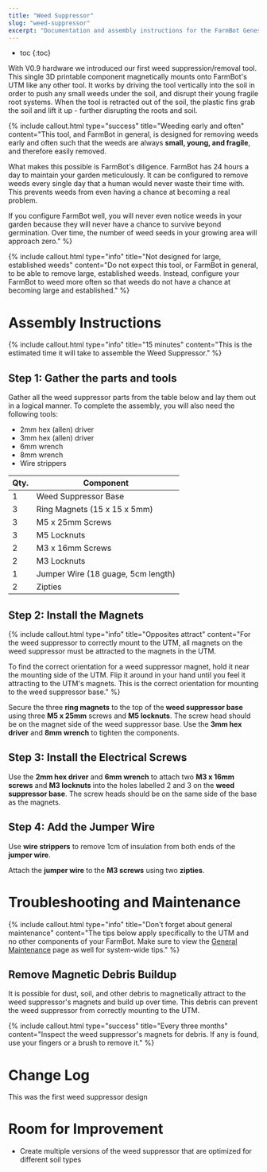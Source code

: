 ```yaml
---
title: "Weed Suppressor"
slug: "weed-suppressor"
excerpt: "Documentation and assembly instructions for the FarmBot Genesis Weed Suppressor"
---
```


* toc
{:toc}

With V0.9 hardware we introduced our first weed suppression/removal tool. This single 3D printable component magnetically mounts onto FarmBot's UTM like any other tool. It works by driving the tool vertically into the soil in order to push any small weeds under the soil, and disrupt their young fragile root systems. When the tool is retracted out of the soil, the plastic fins grab the soil and lift it up - further disrupting the roots and soil.

{%
include callout.html
type="success"
title="Weeding early and often"
content="This tool, and FarmBot in general, is designed for removing weeds early and often such that the weeds are always **small, young, and fragile**, and therefore easily removed.

What makes this possible is FarmBot's diligence. FarmBot has 24 hours a day to maintain your garden meticulously. It can be configured to remove weeds every single day that a human would never waste their time with. This prevents weeds from even having a chance at becoming a real problem.

If you configure FarmBot well, you will never even notice weeds in your garden because they will never have a chance to survive beyond germination. Over time, the number of weed seeds in your growing area will approach zero."
%}



{%
include callout.html
type="info"
title="Not designed for large, established weeds"
content="Do not expect this tool, or FarmBot in general, to be able to remove large, established weeds. Instead, configure your FarmBot to weed more often so that weeds do not have a chance at becoming large and established."
%}






# Assembly Instructions



{%
include callout.html
type="info"
title="15 minutes"
content="This is the estimated time it will take to assemble the Weed Suppressor."
%}

## Step 1: Gather the parts and tools
Gather all the weed suppressor parts from the table below and lay them out in a logical manner. To complete the assembly, you will also need the following tools:
* 2mm hex (allen) driver
* 3mm hex (allen) driver
* 6mm wrench
* 8mm wrench
* Wire strippers

|Qty.                          |Component                     |
|------------------------------|------------------------------|
|1                             |Weed Suppressor Base
|3                             |Ring Magnets (15 x 15 x 5mm)
|3                             |M5 x 25mm Screws
|3                             |M5 Locknuts
|2                             |M3 x 16mm Screws
|2                             |M3 Locknuts
|1                             |Jumper Wire (18 guage, 5cm length)
|2                             |Zipties

## Step 2: Install the Magnets

{%
include callout.html
type="info"
title="Opposites attract"
content="For the weed suppressor to correctly mount to the UTM, all magnets on the weed suppressor must be attracted to the magnets in the UTM.

To find the correct orientation for a weed suppressor magnet, hold it near the mounting side of the UTM. Flip it around in your hand until you feel it attracting to the UTM's magnets. This is the correct orientation for mounting to the weed suppressor base."
%}

Secure the three **ring magnets** to the top of the **weed suppressor base** using three **M5 x 25mm** screws and **M5 locknuts**. The screw head should be on the magnet side of the weed suppressor base. Use the **3mm hex driver** and **8mm wrench** to tighten the components.


## Step 3: Install the Electrical Screws
Use the **2mm hex driver** and **6mm wrench** to attach two **M3 x 16mm screws** and **M3 locknuts** into the holes labelled 2 and 3 on the **weed suppressor base**. The screw heads should be on the same side of the base as the magnets.


## Step 4: Add the Jumper Wire
Use **wire strippers** to remove 1cm of insulation from both ends of the **jumper wire**.


Attach the **jumper wire** to the **M3 screws** using two **zipties**.




# Troubleshooting and Maintenance



{%
include callout.html
type="info"
title="Don't forget about general maintenance"
content="The tips below apply specifically to the UTM and no other components of your FarmBot. Make sure to view the [General Maintenance](../FarmBot-Genesis-V0.9-Docs/maintenance-guide.md) page as well for system-wide tips."
%}

## Remove Magnetic Debris Buildup
It is possible for dust, soil, and other debris to magnetically attract to the weed suppressor's magnets and build up over time. This debris can prevent the weed suppressor from correctly mounting to the UTM.

{%
include callout.html
type="success"
title="Every three months"
content="Inspect the weed suppressor's magnets for debris. If any is found, use your fingers or a brush to remove it."
%}



# Change Log

This was the first weed suppressor design

# Room for Improvement

* Create multiple versions of the weed suppressor that are optimized for different soil types

